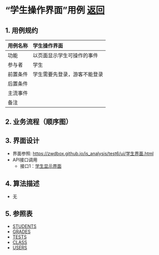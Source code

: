 

# “学生操作界面”用例 [返回](../README.md)
## 1. 用例规约

|用例名称|学生操作界面|
|-------|:-------------|
|功能|以页面显示学生可操作的事件|
|参与者|学生|
|前置条件|学生需要先登录，游客不能登录|
|后置条件| |
|主流事件| |
|备注| |

## 2. 业务流程（顺序图） 

## 3. 界面设计
- 界面参照: https://zwdbox.github.io/is_analysis/test6/ui/学生界面.html
- API接口调用
    - 接口1：[学生显示界面](../接口/studentInfo.md) 

## 4. 算法描述

- 无
    
## 5. 参照表

- [STUDENTS](../数据库设计.md/#STUDENTS)
- [GRADES](../数据库设计.md/#GRADES)
- [TESTS](../数据库设计.md/#TESTS)
- [CLASS](../数据库设计.md/#TESTS)
- [USERS](../数据库设计.md/#TESTS)


